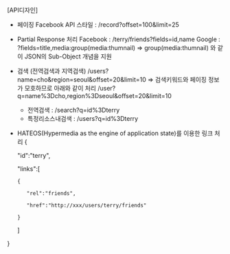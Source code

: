 [API디자인]
- 페이징
  Facebook API 스타일 : /record?offset=100&limit=25
- Partial Response 처리
  Facebook : /terry/friends?fields=id,name
  Google : ?fields=title,media:group(media:thumnail)
     => group(media:thumnail) 와 같이 JSON의 Sub-Object 개념을 지원
- 검색 (전역검색과 지역검색)
  /users?name=cho&region=seoul&offset=20&limit=10
  => 검색키워드와 페이징 정보가 모호하므로 아래와 같이 처리
  /user?q=name%3Dcho,region%3Dseoul&offset=20&limit=10
  + 전역검색 : /search?q=id%3Dterry
  + 특정리소스내검색 : /users?q=id%3Dterry
- HATEOS(Hypermedia as the engine of application state)를 이용한 링크 처리
{  

   "id":"terry",

   "links":[  

      {  

         "rel":"friends",

         "href":"http://xxx/users/terry/friends"

      }

   ]

}

